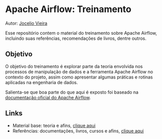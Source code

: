 # Apache Airflow: Treinamento

Autor: [Jocelio Vieira](https://github.com/joceliovieira)

Esse repositório contem o material do treinamento sobre Apache Airflow, incluindo suas referências, recomendações de livros, dentre outros.

## Objetivo

O objetivo do treinamento é explorar parte da teoria envolvida nos processos de manipulação de dados e a ferramenta Apache Airflow no contexto do projeto, assim como apresentar algumas práticas e rotinas aplicadas na engenharia de dados.

Salienta-se que boa parte do que aqui é exposto foi baseado na [documentação oficial do Apache Airflow](https://airflow.apache.org/docs/apache-airflow/stable/index.html).

## Links

- Material base: teoria e afins, [clique aqui](/docs/base.md)
- Referências: documentações, livros, cursos e afins, [clique aqui](/docs/refs.md)
